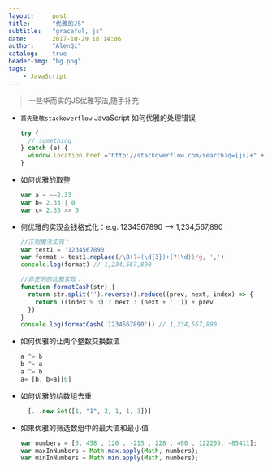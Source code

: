 ```yaml
---
layout:     post
title:      "优雅的JS"
subtitle:   "graceful, js"
date:       2017-10-29 18:14:06
author:     "AlenQi"
catalog:    true
header-img: "bg.png"
tags:
    - JavaScript
---
```


> 一些华而实的JS优雅写法,随手补充

- `首先致敬stackoverflow` JavaScript 如何优雅的处理错误

  ``` JavaScript
  try {
    // something
  } catch (e) {
    window.location.href ="http://stackoverflow.com/search?q=[js]+" + e.message
  }
  ```

- 如何优雅的取整

  ``` JavaScript
  var a = ~~2.33
  var b= 2.33 | 0
  var c= 2.33 >> 0
  ```

- 何优雅的实现金钱格式化：e.g. 1234567890 --> 1,234,567,890

  ``` JavaScript
  //正则魔法实现：
  var test1 = '1234567890'
  var format = test1.replace(/\B(?=(\d{3})+(?!\d))/g, ',')
  console.log(format) // 1,234,567,890

  //非正则的优雅实现：
  function formatCash(str) {
    return str.split('').reverse().reduce((prev, next, index) => {
      return ((index % 3) ? next : (next + ',')) + prev
    })
  }
  console.log(formatCash('1234567890')) // 1,234,567,890
  ```

- 如何优雅的让两个整数交换数值

  ``` JavaScript
  a ^= b
  b ^= a
  a ^= b
  a= [b, b=a][0]
  ```

- 如何优雅的给数组去重

  ``` JavaScript
	[...new Set([1, "1", 2, 1, 1, 3])]
  ```

- 如果优雅的筛选数组中的最大值和最小值

  ``` JavaScript
  var numbers = [5, 458 , 120 , -215 , 228 , 400 , 122205, -85411];
  var maxInNumbers = Math.max.apply(Math, numbers);
  var minInNumbers = Math.min.apply(Math, numbers);
  ```
